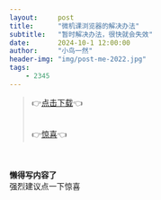 ```yaml
---
layout:     post
title:      "微机课浏览器的解决办法"
subtitle:   "暂时解决办法，很快就会失效"
date:       2024-10-1 12:00:00
author:     "小鸟一然"
header-img: "img/post-me-2022.jpg"
tags:
    - 2345
---
```


> 👉[点击下载](https://dl.2345.cc/2345explorer/2345Explorer_Setup_V10.30.exe)👈
> 
> <br>👉[惊喜](https://leihuidi.github.io/Awesome-Love-Code/Web/032/)👈


<div >
    <br>
    <br><b>懒得写内容了</b>
    <br>强烈建议点一下惊喜
    
</div>

